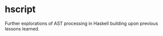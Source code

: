 # hscript
Further explorations of AST processing in Haskell building upon previous lessons learned.
